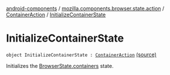 [android-components](../../index.md) / [mozilla.components.browser.state.action](../index.md) / [ContainerAction](index.md) / [InitializeContainerState](./-initialize-container-state.md)

# InitializeContainerState

`object InitializeContainerState : `[`ContainerAction`](index.md) [(source)](https://github.com/mozilla-mobile/android-components/blob/master/components/browser/state/src/main/java/mozilla/components/browser/state/action/BrowserAction.kt#L610)

Initializes the [BrowserState.containers](../../mozilla.components.browser.state.state/-browser-state/containers.md) state.

